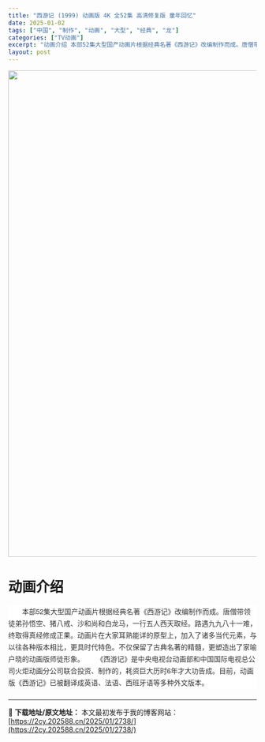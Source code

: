 ```yaml
---
title: "西游记 (1999) 动画版 4K 全52集 高清修复版 童年回忆"
date: 2025-01-02
tags: ["中国", "制作", "动画", "大型", "经典", "龙"]
categories: ["TV动画"]
excerpt: "动画介绍 本部52集大型国产动画片根据经典名著《西游记》改编制作而成。唐僧带领徒弟孙悟空、猪八戒、沙和尚和白龙马，一行五人西天取经。路遇九九八十一难，终取得真经修成正果。动画片在大家耳熟能详的原型上，加入了诸多当代元素，与以往各种版本相比，更具时代特色。不仅保留了古典名著的精髓，更塑造出了家喻户晓的&hellip;"
layout: post
---
```


<img class="aligncenter size-full wp-image-2861" src="https://2cy.202588.cn/wp-content/uploads/2025/01/2025010209533235.webp" alt="" width="790" height="985" />
<h1 style="white-space: normal; text-align: left;">动画介绍</h1>
<div style="white-space: normal; overflow-wrap: break-word; color: #333333; margin-bottom: 15px; text-indent: 2em; line-height: 24px; zoom: 1; font-family: 'Helvetica Neue', Helvetica, Arial, 'PingFang SC', 'Hiragino Sans GB', 'Microsoft YaHei', 'WenQuanYi Micro Hei', sans-serif; background-color: #ffffff; text-align: left;" data-pid="5">
<div style="overflow-wrap: break-word; margin-bottom: 15px; text-indent: 2em; line-height: 24px; zoom: 1; text-align: left;" data-pid="4">
<div style="overflow-wrap: break-word; margin-bottom: 15px; text-indent: 2em; line-height: 24px; zoom: 1; text-align: left;" data-pid="12">
<div style="overflow-wrap: break-word; margin-bottom: 15px; text-indent: 2em; line-height: 24px; zoom: 1; text-align: left;" data-pid="3">
<div style="overflow-wrap: break-word; color: #333333; margin-bottom: 15px; text-indent: 28px; line-height: 24px; zoom: 1; font-family: 'Helvetica Neue', Helvetica, Arial, 'PingFang SC', 'Hiragino Sans GB', 'Microsoft YaHei', 'WenQuanYi Micro Hei', sans-serif; white-space: normal; background-color: #ffffff; text-align: left;" data-pid="1">本部52集大型国产动画片根据经典名著《西游记》改编制作而成。唐僧带领徒弟孙悟空、猪八戒、沙和尚和白龙马，一行五人西天取经。路遇九九八十一难，终取得真经修成正果。动画片在大家耳熟能详的原型上，加入了诸多当代元素，与以往各种版本相比，更具时代特色。不仅保留了古典名著的精髓，更塑造出了家喻户晓的动画版师徒形象。 　　《西游记》是中央电视台动画部和中国国际电视总公司火炬动画分公司联合投资、制作的，耗资巨大历时6年才大功告成。目前，动画版《西游记》已被翻译成英语、法语、西班牙语等多种外文版本。</div>
</div>
</div>
</div>
</div>
<h3 style="white-space: normal; text-align: left;"></h3>

---
📖 **下载地址/原文地址：** 本文最初发布于我的博客网站：[https://2cy.202588.cn/2025/01/2738/](https://2cy.202588.cn/2025/01/2738/)
